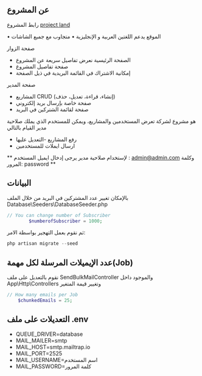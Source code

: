 ## عن المشروع 
رابط المشروع 
[project land](https://projects-land.herokuapp.com/)

•   الموقع يدعم اللغتين العربية و الإنجليزية
•   متجاوب مع جميع الشاشات

صفحة الزوار
-    الصفحة الرئيسية نعرض تفاصيل سريعة عن المشروع
- صفحة تفاصيل المشروع 
- إمكانية الاشتراك في القائمة البريدية في ذيل الصفحة


صفحة المدير
-   المشاريع CRUD (إنشاء، قراءة، تعديل، حذف)
-   صفحة خاصة بإرسال بريد إلكتروني
- صفحة لقائمة الشتركين في البريد 

هو مشروع لشركة تعرض المستخدمين والمشاريع، ويمكن للمستخدم الذي يملك صلاحية مدير القيام بالتالي
- رفع المشاريع
-التعديل عليها
- ارسال ايملات للمستخدمين

** لإستخدام صلاحية مدير يرجى إدخال ايميل المستخدم : admin@admin.com
وكلمة المرور: password  **

## البيانات

بالإمكان تغيير عدد المشتركين في البريد من خلال الملف Database\Seeders\DatabaseSeeder.php

```php
// You can change number of Subscriber 
        $numberofSubscriber = 1000;
```

ثم نقوم بعمل التهجير بواسطة الامر:
```php
php artisan migrate --seed
```

## عدد الإيميلات المرسلة لكل مهمة(Job)  
نقوم بالتعديل على ملف SendBulkMailController والموجود داخل App\Http\Controllers وتغيير قيمة المتغير 
```php
// How many emails per Job
    $chunkedEmails = 25;
```
## التعديلات على ملف .env

- QUEUE_DRIVER=database
- MAIL_MAILER=smtp
- MAIL_HOST=smtp.mailtrap.io
- MAIL_PORT=2525
- MAIL_USERNAME=اسم المستخدم 
- MAIL_PASSWORD=كلمة المرور



